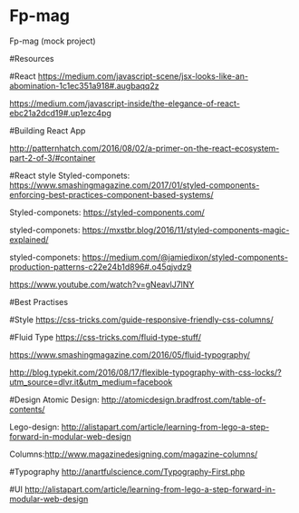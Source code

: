 # Fp-mag
Fp-mag (mock project)

#Resources

#React
https://medium.com/javascript-scene/jsx-looks-like-an-abomination-1c1ec351a918#.augbaqq2z

https://medium.com/javascript-inside/the-elegance-of-react-ebc21a2dcd19#.up1ezc4pg

#Building React App

http://patternhatch.com/2016/08/02/a-primer-on-the-react-ecosystem-part-2-of-3/#container

#React style
Styled-componets: https://www.smashingmagazine.com/2017/01/styled-components-enforcing-best-practices-component-based-systems/

Styled-componets: https://styled-components.com/

styled-componets: https://mxstbr.blog/2016/11/styled-components-magic-explained/

styled-componets: https://medium.com/@jamiedixon/styled-components-production-patterns-c22e24b1d896#.o45qjvdz9

https://www.youtube.com/watch?v=gNeavlJ7lNY

#Best Practises

#Style
https://css-tricks.com/guide-responsive-friendly-css-columns/

#Fluid Type
https://css-tricks.com/fluid-type-stuff/

https://www.smashingmagazine.com/2016/05/fluid-typography/

http://blog.typekit.com/2016/08/17/flexible-typography-with-css-locks/?utm_source=dlvr.it&utm_medium=facebook

#Design
Atomic Design: http://atomicdesign.bradfrost.com/table-of-contents/

Lego-design: http://alistapart.com/article/learning-from-lego-a-step-forward-in-modular-web-design

Columns:http://www.magazinedesigning.com/magazine-columns/

#Typography
http://anartfulscience.com/Typography-First.php

#UI
http://alistapart.com/article/learning-from-lego-a-step-forward-in-modular-web-design

